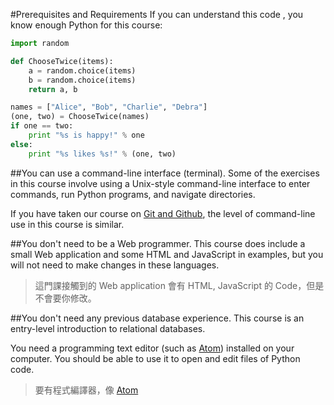 #Prerequisites and Requirements
If you can understand this code , you know enough Python for this course:

```Python
import random

def ChooseTwice(items):
    a = random.choice(items)
    b = random.choice(items)
    return a, b

names = ["Alice", "Bob", "Charlie", "Debra"]
(one, two) = ChooseTwice(names)
if one == two:
    print "%s is happy!" % one
else:
    print "%s likes %s!" % (one, two)
```


##You can use a command-line interface (terminal).
Some of the exercises in this course involve using a Unix-style command-line interface to enter commands, run Python programs, and navigate directories.

If you have taken our course on [Git and Github](https://www.udacity.com/course/how-to-use-git-and-github--ud775), the level of command-line use in this course is similar.

##You don't need to be a Web programmer. 
This course does include a small Web application and some HTML and JavaScript in examples, but you will not need to make changes in these languages.
>這門課接觸到的 Web application 會有 HTML, JavaScript 的 Code，但是不會要你修改。

##You don't need any previous database experience. 
This course is an entry-level introduction to relational databases.

You need a programming text editor (such as [Atom](https://atom.io)) installed on your computer. You should be able to use it to open and edit files of Python code.
>要有程式編譯器，像 [Atom](https://atom.io)